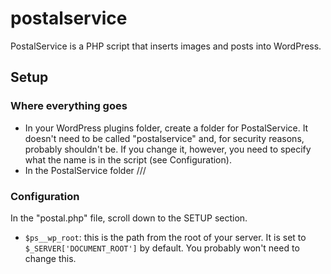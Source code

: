 # postalservice

PostalService is a PHP script that inserts images and posts into WordPress.

## Setup

### Where everything goes
- In your WordPress plugins folder, create a folder for PostalService. It doesn't need to be called "postalservice" and, for security reasons, probably shouldn't be. If you change it, however, you need to specify what the name is in the script (see Configuration).
- In the PostalService folder ///

### Configuration
In the "postal.php" file, scroll down to the SETUP section.

- `$ps__wp_root`: this is the path from the root of your server. It is set to `$_SERVER['DOCUMENT_ROOT']` by default. You probably won't need to change this.
